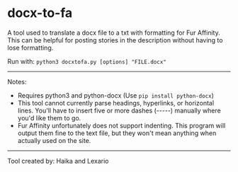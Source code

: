 # docx-to-fa
A tool used to translate a docx file to a txt with formatting for Fur Affinity. This can be helpful for posting stories in the description without having to lose formatting.

Run with: `python3 docxtofa.py [options] "FILE.docx"`

-----

Notes:

* Requires python3 and python-docx (Use `pip install python-docx`)
* This tool cannot currently parse headings, hyperlinks, or horizontal lines. You'll have to insert five or more dashes (-----) manually where you'd like them to go.
* Fur Affinity unfortunately does not support indenting. This program will output them fine to the text file, but they won't mean anything when actually used on the site.

-----

Tool created by: Haika and Lexario

